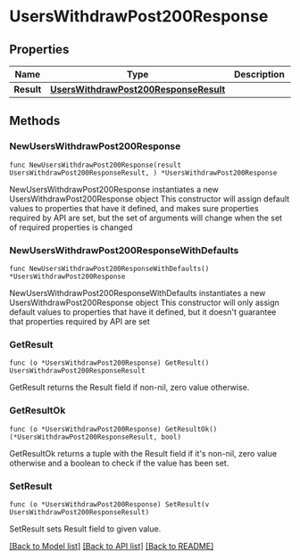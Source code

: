 # UsersWithdrawPost200Response

## Properties

Name | Type | Description | Notes
------------ | ------------- | ------------- | -------------
**Result** | [**UsersWithdrawPost200ResponseResult**](UsersWithdrawPost200ResponseResult.md) |  | 

## Methods

### NewUsersWithdrawPost200Response

`func NewUsersWithdrawPost200Response(result UsersWithdrawPost200ResponseResult, ) *UsersWithdrawPost200Response`

NewUsersWithdrawPost200Response instantiates a new UsersWithdrawPost200Response object
This constructor will assign default values to properties that have it defined,
and makes sure properties required by API are set, but the set of arguments
will change when the set of required properties is changed

### NewUsersWithdrawPost200ResponseWithDefaults

`func NewUsersWithdrawPost200ResponseWithDefaults() *UsersWithdrawPost200Response`

NewUsersWithdrawPost200ResponseWithDefaults instantiates a new UsersWithdrawPost200Response object
This constructor will only assign default values to properties that have it defined,
but it doesn't guarantee that properties required by API are set

### GetResult

`func (o *UsersWithdrawPost200Response) GetResult() UsersWithdrawPost200ResponseResult`

GetResult returns the Result field if non-nil, zero value otherwise.

### GetResultOk

`func (o *UsersWithdrawPost200Response) GetResultOk() (*UsersWithdrawPost200ResponseResult, bool)`

GetResultOk returns a tuple with the Result field if it's non-nil, zero value otherwise
and a boolean to check if the value has been set.

### SetResult

`func (o *UsersWithdrawPost200Response) SetResult(v UsersWithdrawPost200ResponseResult)`

SetResult sets Result field to given value.



[[Back to Model list]](../README.md#documentation-for-models) [[Back to API list]](../README.md#documentation-for-api-endpoints) [[Back to README]](../README.md)


